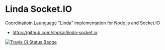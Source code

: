 Linda Socket.IO
===============
[Coordinatioin Launguage "Linda"](http://en.wikipedia.org/wiki/Linda_(coordination_language)) implementation for Node.js and Socket.IO

- https://github.com/shokai/linda-socket.io

[![Travis CI Status Badge](https://travis-ci.org/shokai/linda-socket.io.png)](https://travis-ci.org/shokai/linda-socket.io)
